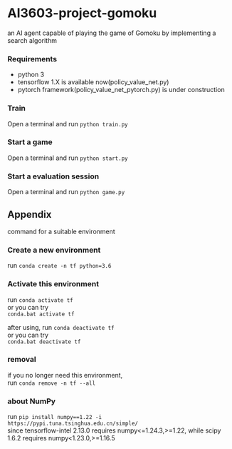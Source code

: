 # AI3603-project-gomoku
an AI agent capable of playing the game of Gomoku by implementing a search algorithm

### Requirements
- python 3
- tensorflow 1.X is available now(policy_value_net.py)
- pytorch framework(policy_value_net_pytorch.py) is under construction

### Train
Open a terminal and run `python train.py`

### Start a game
Open a terminal and run `python start.py`

### Start a evaluation session
Open a terminal and run `python game.py`


## Appendix
command for a suitable environment
### Create a new environment
run `conda create -n tf python=3.6`

### Activate this environment
run `conda activate tf`<br>
or you can try<br>
`conda.bat activate tf`

after using, run `conda deactivate tf`<br>
or you can try<br>
`conda.bat deactivate tf`

### removal
if you no longer need this environment,<br>
run `conda remove -n tf --all`

### about NumPy
run `pip install numpy==1.22 -i https://pypi.tuna.tsinghua.edu.cn/simple/`<br>
since tensorflow-intel 2.13.0 requires numpy<=1.24.3,>=1.22, while scipy 1.6.2 requires numpy<1.23.0,>=1.16.5

